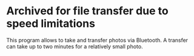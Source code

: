 # Archived for file transfer due to speed limitations

This program allows to take and transfer photos via Bluetooth. A transfer can take up to two minutes for a relatively small photo.
